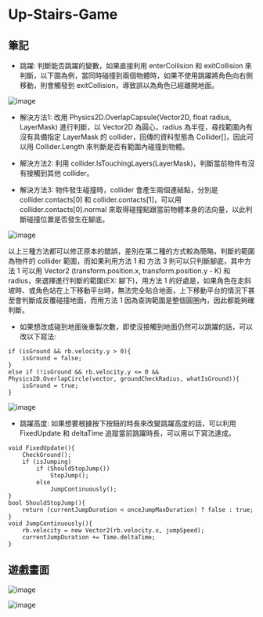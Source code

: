 # Up-Stairs-Game

## 筆記
* 跳躍: 判斷能否跳躍的變數，如果直接利用 enterCollision 和 exitCollision 來判斷，以下圖為例，當同時碰撞到兩個物體時，如果不使用跳躍將角色向右側移動，則會觸發到 exitCollision，導致誤以為角色已經離開地面。  

![image](https://user-images.githubusercontent.com/96753049/183745123-f47561b1-801f-4867-921c-b1a881789ca2.png)  

* 解決方法1: 改用 Physics2D.OverlapCapsule(Vector2D, float radius, LayerMask) 進行判斷，以 Vector2D 為圓心，radius 為半徑，尋找範圍內有沒有具備指定 LayerMask 的 collider，回傳的資料型態為 Collider[]，因此可以用 Collider.Length 來判斷是否有範圍內碰撞到物體。

* 解決方法2: 利用 collider.IsTouchingLayers(LayerMask)，判斷當前物件有沒有接觸到其他 collider。  

* 解決方法3: 物件發生碰撞時，collider 會產生兩個連結點，分別是 collider.contacts[0] 和 collider.contacts[1]，可以用 collider.contacts[0].normal 來取得碰撞點跟當前物體本身的法向量，以此判斷碰撞位置是否發生在腳底。  

![image](https://user-images.githubusercontent.com/96753049/183880095-194d18c3-101b-42f9-b851-8f3821344490.png)

以上三種方法都可以修正原本的錯誤，差別在第二種的方式較為簡略，判斷的範圍為物件的 collider 範圍，而如果利用方法 1 和 方法 3 則可以只判斷腳底，其中方法 1 可以用 Vector2 (transform.position.x, transform.position.y - K) 和 radius，來選擇進行判斷的範圍(EX: 腳下)，用方法 1 的好處是，如果角色在走斜坡時、或角色站在上下移動平台時，無法完全貼合地面，上下移動平台的情況下甚至會判斷成反覆碰撞地面，而用方法 1 因為查詢範圍是整個圓圈內，因此都能夠確判斷。

* 如果想改成碰到地面後重製次數，即使沒接觸到地面仍然可以跳躍的話，可以改以下寫法:

<pre><code>if (isGround && rb.velocity.y > 0){
    isGround = false;
}
else if (!isGround && rb.velocity.y <= 0 && Physics2D.OverlapCircle(vector, groundCheckRadius, whatIsGround)){
    isGround = true;
}</code></pre>  
![image](https://user-images.githubusercontent.com/96753049/183751620-d9a14289-1766-4509-99ba-3fd50d9ac8fd.png)

* 跳躍高度: 如果想要根據按下按鈕的時長來改變跳躍高度的話，可以利用 FixedUpdate 和 deltaTime 追蹤當前跳躍時長，可以用以下寫法達成。
<pre><code>void FixedUpdate(){
    CheckGround();
    if (isJumping)
        if (ShouldStopJump())
            StopJump();
        else
            JumpContinuously();
}
bool ShouldStopJump(){
    return (currentJumpDuration < onceJumpMaxDuration) ? false : true;       
}
void JumpContinuously(){
    rb.velocity = new Vector2(rb.velocity.x, jumpSpeed);
    currentJumpDuration += Time.deltaTime;
}</code></pre>  

## 遊戲畫面
![image](https://user-images.githubusercontent.com/96753049/184709216-6bfd95b4-454c-498e-947e-e0b50409f405.png)


![image](https://user-images.githubusercontent.com/96753049/184709017-5a287838-6b13-4a98-870c-b5abc07b566b.png)

